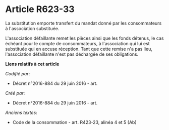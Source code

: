 # Article R623-33

La substitution emporte transfert du mandat donné par les consommateurs à l'association substituée.

L'association défaillante remet les pièces ainsi que les fonds détenus, le cas échéant pour le compte de consommateurs, à
l'association qui lui est substituée qui en accuse réception. Tant que cette remise n'a pas lieu, l'association défaillante
n'est pas déchargée de ses obligations.

**Liens relatifs à cet article**

_Codifié par_:

  - Décret n°2016-884 du 29 juin 2016 - art.

_Créé par_:

  - Décret n°2016-884 du 29 juin 2016 - art.

_Anciens textes_:

  - Code de la consommation - art. R423-23, alinéa 4 et 5 (Ab)

